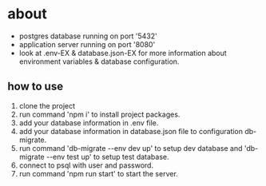 # about
- postgres database running on port '5432'
- application server running on port '8080'
- look at .env-EX & database.json-EX for more information about environment variables & database configuration.
## how to use
1. clone the project
2. run command 'npm i' to install project packages.
3. add your database information in .env file.
4. add your database information in database.json file to configuration db-migrate.
5. run command 'db-migrate --env dev up' to setup dev database and 'db-migrate --env test up' to setup test database.
6. connect to psql with user and password.
7. run command 'npm run start' to start the server.